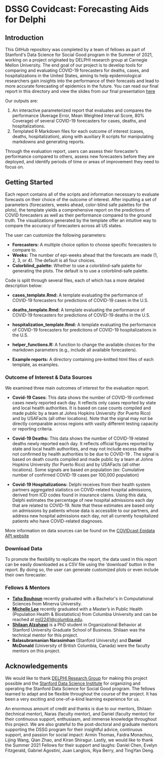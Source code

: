 # DSSG Covidcast: Forecasting Aids for Delphi

## Introduction

This GitHub repository was completed by a team of fellows as part of Stanford's Data Science for Social Good program in the Summer of 2021, working on a project originated by DELPHI research group at Carnegie Mellon University. The end goal of our project is to develop tools for comparing and evaluating COVID-19 forecasters for deaths, cases, and hospitalizations in the United States, aiming to help epidemiological researchers gain insights into the performance of their forecasts and lead to more accurate forecasting of epidemics in the future. You can read our final report in this directory and view the slides from our final presentation [here](https://github.com/StanfordDataScience/dssg_covidcast/raw/main/Final_Presentation.pdf)

Our outputs are: 
1. An interactive parameterized report that evaluates and compares the performance (Average Error, Mean Weighted Interval Score, 80% Coverage) of several COVID-19 forecasters for cases, deaths, and hospitalizations.
2. Templated R Markdown files for each outcome of interest (cases, deaths, hospitalization), along with auxiliary R scripts for manipulating markdowns and generating reports.

Through the evaluation report, users can assess their forecaster’s performance compared to others, assess new forecasters before they are deployed, and identify periods of time or areas of improvement they need to focus on. 

## Getting Started

Each report contains all of the scripts and information necessary to evaluate forecasts on their choice of the outcome of interest. After inputting a set of parameters (forecasters, weeks ahead, color-blind safe palettes for the plots), the template yields a comprehensive report on the predictions of COVID forecasters as well as their performance compared to the ground truth. The visualizations generated by the template offer an intuitive way to compare the accuracy of forecasters across all US states.

The user can customize the following parameters:
* **Forecasters:** A multiple choice option to choose specific forecasters to compare to. 
* **Weeks:** The number of epi-weeks ahead that the forecasts are made (1, 2, 3, or 4). The default is all four choices.
* **Colorblind_palette:** Whether to use a colorblind-safe palette for generating the plots. The default is to use a colorblind-safe palette. 

Code is split through several files, each of which has a more detailed description below:

* **cases_template.Rmd:** A template evaluating the performance of COVID-19 forecasters for predictions of COVID-19 cases in the U.S.

* **deaths_template.Rmd:** A template evaluating  the performance of COVID-19 forecasters for predictions of COVID-19 deaths in the U.S. 

* **hospitalization_template.Rmd:** A template evaluating the performance of COVID-19 forecasters for predictions of COVID-19 hospitalizations in the U.S. 

* **helper_functions.R:** A function to change the available choices for the markdown parameters (e.g., include all available forecasters). 

* **Example reports:** A directory containing pre-knitted html files of each template, as examples.

### Outcome of Interest & Data Sources

We examined three main outcomes of interest for the evaluation report. 

* **Covid-19 Cases:** This data shows the number of COVID-19 confirmed cases newly reported each day. It reflects only cases reported by state and local health authorities. It is based on case counts compiled and made public by a team at Johns Hopkins University (for Puerto Rico) and by USAFacts (all other locations). Note that the signal may not be directly comparable across regions with vastly different testing capacity or reporting criteria. 

* **Covid-19 Deaths:** This data shows the number of COVID-19 related deaths newly reported each day. It reflects official figures reported by state and local health authorities, and may not include excess deaths not confirmed by health authorities to be due to COVID-19 . The signal is based on death counts compiled and made public by a team at Johns Hopkins University (for Puerto Rico) and by USAFacts (all other locations). Some signals are based on population (ex: Cumulative number of confirmed COVID-19 cases per 100,000 population)

* **Covid-19 Hospitalizations:** Delphi receives from their health system partners aggregated statistics on COVID-related hospital admissions, derived from ICD codes found in insurance claims. Using this data, Delphi estimates the percentage of new hospital admissions each day that are related to COVID-19. Note that these estimates are based only on admissions by patients whose data is accessible to our partners, and address new hospital admissions each day, not all currently hospitalized patients who have COVID-related diagnoses. 

More information on data sources can be found on the [COVIDcast Epidata API website](https://cmu-delphi.github.io/delphi-epidata/api/covidcast-signals/indicator-combination.html#compositional-signals-confirmed-cases-and-deaths)

### Download Data

To promote the flexibility to replicate the report, the data used in this report can be easily downloaded as a CSV file using the ‘download’ button in the report. By doing so, the user can generate customized plots or even include their own forecaster.

 ### Fellows & Mentors
* **[Taha Bouhoun](https://github.com/Tahahaha7)** recently graduated with a Bachelor's in Computational Sciences from Minerva University. 
* **[Michelle Lee](https://mjl2241.github.io/hi/)** recently graduated with a Master’s in Public Health (Population Health & Biostatistics) from Columbia University and can be reached at mjl2241@columbia.edu.
* **[Shilaan Alzahawi](https://shilaan.rbind.io)** is a PhD student in Organizational Behavior at Stanford University Graduate School of Business. Shilaan was the technical mentor for this project.
* **Balasubramanian Narasimhan** (Stanford University) and **Daniel McDonald** (University of British Columbia, Canada) were the faculty mentors on this project. 

## Acknowledgements

We would like to thank [DELPHI Research Group](https://delphi.cmu.edu/) for making this project possible and the [Stanford Data Science Institute](https://datascience.stanford.edu/) for organizing and operating the Stanford Data Science for Social Good program. The fellows learned to adapt and be flexible throughout the course of the project. It has been a very exciting and one-of-a-kind learning experience for us. 

An enormous amount of credit and thanks is due to our mentors, Shilaan (technical mentor), Naras (faculty mentor), and Daniel (faculty mentor) for their continuous support, enthusiasm, and immense knowledge throughout this project. We are also grateful to the post-doctoral and graduate mentors supporting the DSSG program for their insightful advice, continuous support, and passion for social impact: Armin Thomas, Faidra Monachou, Lijing Wang, Qian Zhao, and Kiran Shiragur. Lastly, we would like to thank the Summer 2021 Fellows for their support and laughs: Daniel Chen, Evelyn Fitzgerald, Gabriel Agostini, Juan Langlois, Riya Berry, and TingYan Deng. 
